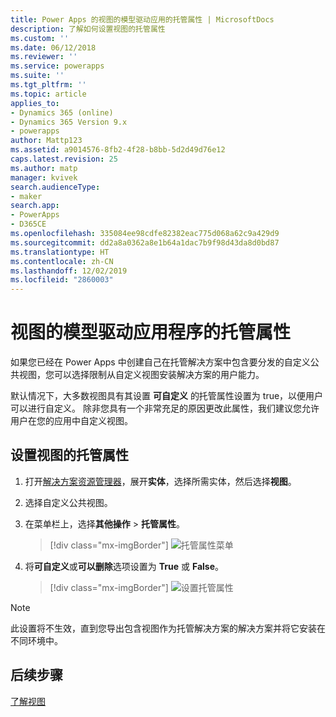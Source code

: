 ```yaml
---
title: Power Apps 的视图的模型驱动应用的托管属性 | MicrosoftDocs
description: 了解如何设置视图的托管属性
ms.custom: ''
ms.date: 06/12/2018
ms.reviewer: ''
ms.service: powerapps
ms.suite: ''
ms.tgt_pltfrm: ''
ms.topic: article
applies_to:
- Dynamics 365 (online)
- Dynamics 365 Version 9.x
- powerapps
author: Mattp123
ms.assetid: a9014576-8fb2-4f28-b8bb-5d2d49d76e12
caps.latest.revision: 25
ms.author: matp
manager: kvivek
search.audienceType:
- maker
search.app:
- PowerApps
- D365CE
ms.openlocfilehash: 335084ee98cdfe82382eac775d068a62c9a429d9
ms.sourcegitcommit: dd2a8a0362a8e1b64a1dac7b9f98d43da8d0bd87
ms.translationtype: HT
ms.contentlocale: zh-CN
ms.lasthandoff: 12/02/2019
ms.locfileid: "2860003"
---
```

# <a name="model-driven-app-managed-properties-for-views"></a>视图的模型驱动应用程序的托管属性

<a name="BKMK_ManagedProperties"></a>   
 
 如果您已经在 Power Apps 中创建自己在托管解决方案中包含要分发的自定义公共视图，您可以选择限制从自定义视图安装解决方案的用户能力。  
  
 默认情况下，大多数视图具有其设置 **可自定义** 的托管属性设置为 true，以便用户可以进行自定义。 除非您具有一个非常充足的原因更改此属性，我们建议您允许用户在您的应用中自定义视图。  
  
## <a name="set-managed-properties-for-a-view"></a>设置视图的托管属性  
  
1.  打开[解决方案资源管理器](advanced-navigation.md#solution-explorer)，展开**实体**，选择所需实体，然后选择**视图**。  
  
2.  选择自定义公共视图。  
  
3.  在菜单栏上，选择**其他操作** > **托管属性**。  

    > [!div class="mx-imgBorder"] 
    > ![托管属性菜单](media/managed-properties.png)
  
4.  将**可自定义**或**可以删除**选项设置为 **True** 或 **False**。  

    > [!div class="mx-imgBorder"] 
    > ![设置托管属性](media/set-managed-properties.png)
  
> [!NOTE]
> 此设置将不生效，直到您导出包含视图作为托管解决方案的解决方案并将它安装在不同环境中。  

## <a name="next-steps"></a>后续步骤
[了解视图](create-edit-views.md)
